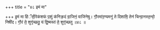 +++
title = "४८ इमं मा"

+++
इ॒मं मा हि॑ँसी॒रेक॑शफं प॒शुं क॑निक्र॒दं वा॒जिनं॒ वाजि॑नेषु। गौ॒रमा॑र॒ण्यमनु॑ ते दिशामि॒ तेन॑ चिन्वा॒नस्त॒न्वो᳕ निषी॑द। गौ॒रं ते॒ शुगृ॑च्छतु॒ यं द्वि॒ष्मस्तं ते॒ शुगृ॑च्छतु ॥४८ ॥